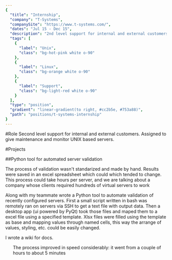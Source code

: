 ```yaml
---
{
  "title": "Internship",
  "company": "T-Systems",
  "companySite": "https://www.t-systems.com/",
  "dates": "Jul 15 - Dec 15",
  "description": "2nd level support for internal and external customers. Assigned to give maintenance and monitor UNIX based servers. I was in communication with important customers in US. I also developed a desktop app remotely connected to servers to enhance and automate validation of recently configured servers.",
  "tags": [
    {
      "label": "Unix",
      "class": "bg-hot-pink white o-90"
    },
    {
      "label": "Linux",
      "class": "bg-orange white o-90"
    },
    {
      "label": "Support",
      "class": "bg-light-red white o-90"
    }
  ],
  "type": "position",
  "gradient": "linear-gradient(to right, #cc2b5e, #753a88)",
  "path": "positions/t-systems-internship"
}
---
```

#Role
Second level support for internal and external customers. Assigned to give maintenance and monitor UNIX based servers.

#Projects

##Python tool for automated server validation
<p>The process of validation wasn't standarized and made by hand. Results were saved in an excel spreadsheet which could which tended to change. This process could take hours per server, and we are talking about a company whose clients required hundreds of virtual servers to work</p>
<p>Along with my teammate wrote a Python tool to automate validation of recently configured servers. First a small script written in bash was remotely ran on servers via SSH to get a text file with output data. Then a desktop app (ui powered by PyQt) took those files and maped them to a excel file using a specified template. Xlsx files were filled using the template as base and mapping values through named cells, this way the arrange of values, styling, etc. could be easily changed.</p>
<p>I wrote a wiki for docs.</p>

<ul class="challenges">The process improved in speed considerably: it went from a couple of hours to about 5 minutes</ul>
